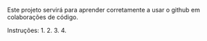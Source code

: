 
Este projeto servirá para aprender corretamente a usar o github em colaborações de código.

Instruções:
1.
2.
3.
4.
